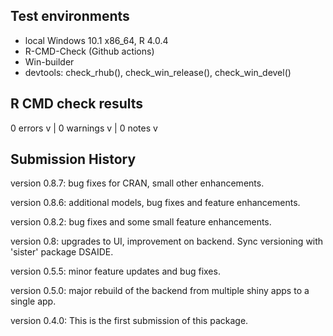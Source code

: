 ## Test environments

* local Windows 10.1 x86_64, R 4.0.4
* R-CMD-Check (Github actions) 
* Win-builder 
* devtools: check_rhub(), check_win_release(), check_win_devel()



## R CMD check results

0 errors v | 0 warnings v | 0 notes v


## Submission History

version 0.8.7: bug fixes for CRAN, small other enhancements.

version 0.8.6: additional models, bug fixes and feature enhancements.

version 0.8.2: bug fixes and some small feature enhancements.

version 0.8: upgrades to UI, improvement on backend. Sync versioning with 'sister' package DSAIDE.

version 0.5.5: minor feature updates and bug fixes.

version 0.5.0: major rebuild of the backend from multiple shiny apps to a single app.

version 0.4.0: This is the first submission of this package.
